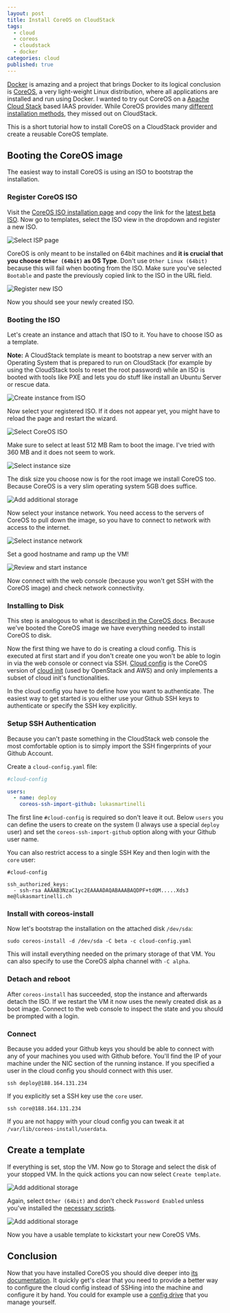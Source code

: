 ```yaml
---
layout: post
title: Install CoreOS on CloudStack
tags:
  - cloud
  - coreos
  - cloudstack
  - docker
categories: cloud
published: true
---
```

[Docker](https://www.docker.com/) is amazing and a project that brings Docker to its logical conclusion is [CoreOS](https://coreos.com/), a very light-weight Linux distribution, where all applications are installed and run using Docker.
I wanted to try out CoreOS on a [Apache Cloud Stack](https://cloudstack.apache.org/) based IAAS provider. While CoreOS provides many [different installation methods](https://coreos.com/docs/running-coreos/platforms), they missed out on CloudStack.

This is a short tutorial how to install CoreOS on a CloudStack provider and create a reusable CoreOS template.

## Booting the CoreOS image
The easiest way to install CoreOS is using an ISO to bootstrap the installation.

### Register CoreOS ISO
Visit the [CoreOS ISO installation page](http://coreos.com/docs/running-coreos/platforms/iso/) and copy the link for the [latest beta ISO]((http://beta.release.core-os.net/amd64-usr/current/coreos_production_iso_image.iso)).
Now go to templates, select the ISO view in the dropdown and register a new ISO.

![Select ISP page](/media/cloudstack/select-iso-page.png)

CoreOS is only meant to be installed on 64bit machines and **it is crucial that you choose `Other (64bit)` as OS Type**. Don't use `Other Linux (64bit)` because this will fail when booting from the ISO. Make sure you've selected `Bootable` and paste the previously copied link to the ISO in the URL field.

![Register new ISO](/media/cloudstack/register-iso.png)

Now you should see your newly created ISO.

### Booting the ISO

Let's create an instance and attach that ISO to it. You have to choose ISO as a template.

**Note:** A CloudStack template is meant to bootstrap a new server with an Operating System that is prepared to run on CloudStack (for example by using the CloudStack tools to reset the root password) while an ISO is booted with tools like PXE and lets you do stuff like install an Ubuntu Server or rescue data.

![Create instance from ISO](/media/cloudstack/create-instance-setup.png)

Now select your registered ISO. If it does not appear yet, you might have to reload the page and restart the wizard.

![Select CoreOS ISO](/media/cloudstack/create-instance-template.png)

Make sure to select at least 512 MB Ram to boot the image. I've tried with 360 MB and it does not seem to work.

![Select instance size](/media/cloudstack/create-instance-compute.png)

The disk size you choose now is for the root image we install CoreOS too. Because CoreOS is a very slim operating system 5GB does suffice.

![Add additional storage](/media/cloudstack/create-instance-data-disk.png)

Now select your instance network. You need access to the servers of CoreOS to pull down the image, so you have to connect to network with access to the internet.

![Select instance network](/media/cloudstack/create-instance-network.png)

Set a good hostname and ramp up the VM!

![Review and start instance](/media/cloudstack/create-instance-review.png)

Now connect with the web console (because you won't get SSH with the CoreOS image) and check network connectivity.

### Installing to Disk

This step is analogous to what is [described in the CoreOS docs](https://coreos.com/docs/running-coreos/bare-metal/installing-to-disk/). Because we've booted the CoreOS image we have everything needed to install CoreOS to disk.

Now the first thing we have to do is creating a cloud config. This is executed at first start and if you don't create one you won't be able to login in via the web console or connect via SSH. [Cloud config](http://coreos.com/docs/cluster-management/setup/cloudinit-cloud-config/) is the CoreOS version of [cloud init](http://cloudinit.readthedocs.org/en/latest/) (used by OpenStack and AWS) and only implements a subset of cloud init's functionalities.

In the cloud config you have to define how you want to authenticate.
The easiest way to get started is you either use your Github SSH keys to authenticate or specify the SSH key explicitly.

### Setup SSH Authentication

Because you can't paste something in the CloudStack web console the most comfortable option is to simply import the SSH fingerprints of your Github Account.

Create a `cloud-config.yaml` file:

```yaml
#cloud-config

users:
  - name: deploy
    coreos-ssh-import-github: lukasmartinelli
```

The first line `#cloud-config` is required so don't leave it out. Below `users` you can define the users to create on the system (I always use a special `deploy` user) and set the `coreos-ssh-import-github` option along with your Github user name.

You can also restrict access to a single SSH Key and then login with the `core` user:

```
#cloud-config

ssh_authorized_keys:
  - ssh-rsa AAAAB3NzaC1yc2EAAAADAQABAAABAQDPF+tdQM.....Xds3 me@lukasmartinelli.ch
```

### Install with coreos-install
Now let's bootstrap the installation on the attached disk `/dev/sda`:

```
sudo coreos-install -d /dev/sda -C beta -c cloud-config.yaml
```

This will install everything needed on the primary storage of that VM. You can also specify to use the CoreOS alpha channel with `-C alpha`.

### Detach and reboot
After `coreos-install` has succeeded, stop the instance and afterwards detach the ISO.
If we restart the VM it now uses the newly created disk as a boot image. Connect to the web console to inspect the state and you should be prompted with a login.

### Connect
Because you added your Github keys you should be able to connect with any of your machines you used with Github before. You'll find the IP of your machine under the NIC section of the running instance. If you specified a user in the cloud config you should connect with this user.

```
ssh deploy@188.164.131.234
```

If you explicitly set a SSH key use the `core` user.

```
ssh core@188.164.131.234
```

If you are not happy with your cloud config you can tweak it at `/var/lib/coreos-install/userdata`.

## Create a template
If everything is set, stop the VM. Now go to Storage and select the disk of your stopped VM. In the quick actions you can now select `Create template`.

![Add additional storage](/media/cloudstack/template-from-disk.png)

Again, select `Other (64bit)` and don't check `Password Enabled` unless you've installed the [necessary scripts](https://cloudstack.apache.org/docs/en-US/Apache_CloudStack/4.0.2/html/Admin_Guide/add-password-management-to-templates.html).

![Add additional storage](/media/cloudstack/create-template-from-disk.png)

Now you have a usable template to kickstart your new CoreOS VMs.

## Conclusion
Now that you have installed CoreOS you should dive deeper into [its documentation](http://coreos.com/docs/). It quickly get's clear that you need to provide a better way to configure the cloud config instead of SSHing into the machine and configure it by hand. You could for example use a [config drive](http://coreos.com/docs/cluster-management/setup/cloudinit-config-drive/) that you manage yourself.
